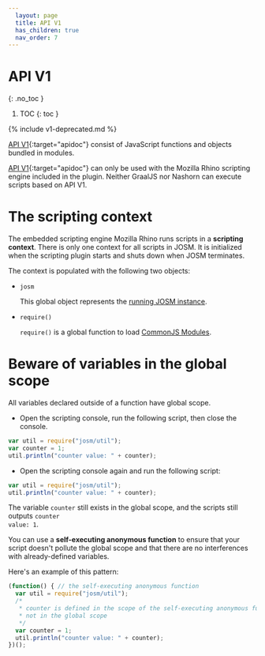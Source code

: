 ```yaml
---
  layout: page
  title: API V1
  has_children: true
  nav_order: 7
---
```


# API V1
{: .no_toc }

1. TOC
{: toc }

{% include v1-deprecated.md %}


[API V1]{:target="apidoc"} consist of JavaScript functions and objects bundled in modules.

[API V1]{:target="apidoc"} can only be used with the Mozilla Rhino scripting engine included in the plugin. Neither GraalJS nor Nashorn can execute scripts based on API V1.

# The scripting context

The embedded scripting engine Mozilla Rhino runs scripts in a **scripting context**. There is only one
context for all scripts in JOSM. It is initialized when the scripting plugin starts and
shuts down when JOSM terminates.

The context is populated with the following two objects:

* <code class="inline">josm</code>

  This global object represents the [running JOSM instance][josm].

* <code class="inline">require()</code>

  <code class="inline">require()</code> is a global function to load [CommonJS Modules](modules).

# Beware of variables in the global scope

All variables declared outside of a function have global scope.

* Open the scripting console, run the following script, then close the console.

```js
var util = require("josm/util");
var counter = 1;
util.println("counter value: " + counter);
```

* Open the scripting console again and run the following script:

```js
var util = require("josm/util");
util.println("counter value: " + counter);
```

The variable <code class="inline">counter</code> still exists in the global scope, and the scripts still outputs <code class="inline">counter value: 1</code>.

You can use a **self-executing anonymous function** to ensure that your script doesn't pollute the global scope and that there are no interferences with already-defined variables.

Here's an example of this pattern:

```js
(function() { // the self-executing anonymous function
  var util = require("josm/util");
  /*
   * counter is defined in the scope of the self-executing anonymous function,
   * not in the global scope
   */
  var counter = 1;
  util.println("counter value: " + counter);
})();
```


[josm]: ../../api/v1/module-josm.html
[API V1]: ../../api/v1/module-josm.html
